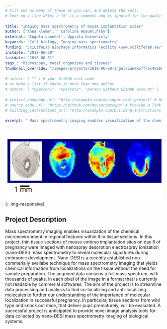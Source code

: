 ```yaml
---
# Fill out as many of these as you can, and delete the rest.
# Text on a line after a "#" is a comment and is ignored for the published page.

title: "Imaging mass spectrometry of mouse implantation sites"
author: ["Anna Klemm", " Carolina W&auml;hlby"]
external: "Ingela Lanekoff, Uppsala Univeristy"
keywords: "Cell biology, Imaging mass spectrometry"
funding: "SciLifeLab BioImage Informatics Facility (www.scilifelab.se/facilities/bioimage-informatics)"
initdate: "2018-06-28"
lastdate: "2018-08-31"
tags_: "Microscopy, model organisms and tissues"
thumbnail_override: "/images/projects/2018-06-28-IngelaLanekoff/5c40ab6505ec2.png"

# author: [ "" ] # your GitHub user name
# or make a list if there is more than one author
# author: [ "@person1", "@person2", "person without GitHub account" ]

# project_homepage_url: "http://example.com/my-super-cool-project" # Homepage for this project
# source_code_url: "https://github.com/myuser/myrepo" # Provide a link to your code
# building_instructions_url: "http://example.com/building-instructions.pdf" # how to build the model out of LEGO (*not* how to build the source code)

excerpt: " Mass spectrometry imaging enables visualization of the chemical microenvironment in regional features within thin tissue sections. In this project, thin tissue sections of mouse embryo implantation s..."
---
```


![Imaging mass spectrometry of mouse implantation sites](/images/projects/2018-06-28-IngelaLanekoff/5c40ab6505ec2.png){: .img-responsive}
## Project Description
 Mass spectrometry imaging enables visualization of the chemical microenvironment in regional features within thin tissue sections. In this project, thin tissue sections of mouse embryo implantation sites on day 8 of pregnancy were imaged with nanospray desorption electrospray ionization (nano-DESI) mass spectrometry to reveal molecular signatures during embryonic development. Nano-DESI is a recently established non-commerially availabe technique for mass spectrometry imaging that yields chemical information from localizations on the tissue without the need for sample preparation. The acquired data contains a full mass spectrum, with thousands of peaks, in each pixel of the image in a format that is currently not readable by commerial softwares. The aim of the project is to streamline data processing and analysis to find co-localizing and anti-localizing molecules to further our understanding of the importance of molecular localization in successful pregnancy. In particular, tissue sections from wild type and knock out mice, that deliver pups prematurely, will be evaluated. A successful project is anticipated to provide novel image analysis tools for data collected by nano-DESI mass spectrometry imaging of biological systems. 
